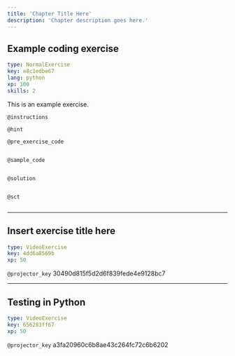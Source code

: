 ```yaml
---
title: 'Chapter Title Here'
description: 'Chapter description goes here.'
---
```


## Example coding exercise

```yaml
type: NormalExercise
key: e8c1edbe67
lang: python
xp: 100
skills: 2
```

This is an example exercise.

`@instructions`


`@hint`


`@pre_exercise_code`
```{python}

```

`@sample_code`
```{python}

```

`@solution`
```{python}

```

`@sct`
```{python}

```

---

## Insert exercise title here

```yaml
type: VideoExercise
key: 4dd6a8569b
xp: 50
```

`@projector_key`
30490d815f5d2d6f839fede4e9128bc7

---

## Testing in Python

```yaml
type: VideoExercise
key: 656283ff67
xp: 50
```

`@projector_key`
a3fa20960c6b8ae43c264fc72c6b6202
